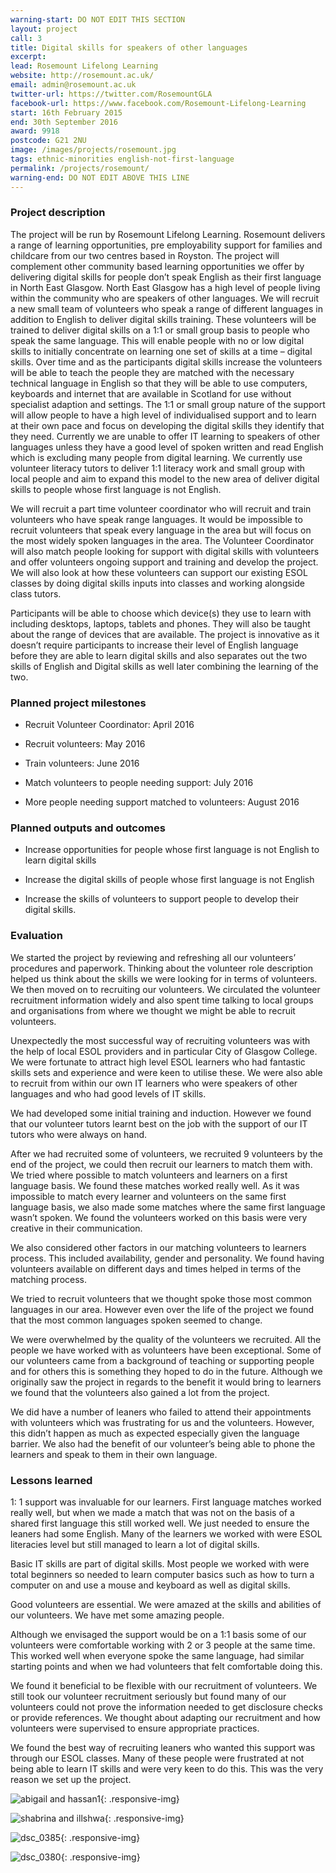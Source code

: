 ```yaml
---
warning-start: DO NOT EDIT THIS SECTION
layout: project
call: 3
title: Digital skills for speakers of other languages
excerpt:
lead: Rosemount Lifelong Learning
website: http://rosemount.ac.uk/
email: admin@rosemount.ac.uk
twitter-url: https://twitter.com/RosemountGLA
facebook-url: https://www.facebook.com/Rosemount-Lifelong-Learning
start: 16th February 2015
end: 30th September 2016
award: 9918
postcode: G21 2NU
image: /images/projects/rosemount.jpg
tags: ethnic-minorities english-not-first-language
permalink: /projects/rosemount/
warning-end: DO NOT EDIT ABOVE THIS LINE
---
```


### Project description

The project will be run by Rosemount Lifelong Learning. Rosemount delivers a range of learning opportunities, pre employability support for families and childcare from our two centres based in Royston. The project will complement other community based learning opportunities we offer by delivering digital skills for people don’t speak English as their first language in North East Glasgow. North East Glasgow has a high level of people living within the community who are speakers of other languages. We will recruit a new small team of volunteers who speak a range of different languages in addition to English to deliver digital skills training. These volunteers will be trained to deliver digital skills on a 1:1 or small group basis to people who speak the same language. This will enable people with no or low digital skills to initially concentrate on learning one set of skills at a time – digital skills. Over time and as the participants digital skills increase the volunteers will be able to teach the people they are matched with the necessary technical language in English so that they will be able to use computers, keyboards and internet that are available in Scotland for use without specialist adaption and settings. The 1:1 or small group nature of the support will allow people to have a high level of individualised support and to learn at their own pace and focus on developing the digital skills they identify that they need. Currently we are unable to offer IT learning to speakers of other languages unless they have a good level of spoken written and read English which is excluding many people from digital learning. We currently use volunteer literacy tutors to deliver 1:1 literacy work and small group with local people and aim to expand this model to the new area of deliver digital skills to people whose first language is not English.

We will recruit a part time volunteer coordinator who will recruit and train volunteers who have speak range languages. It would be impossible to recruit volunteers that speak every language in the area but will focus on the most widely spoken languages in the area. The Volunteer Coordinator will also match people looking for support with digital skills with volunteers and offer volunteers ongoing support and training and develop the project. We will also look at how these volunteers can support our existing ESOL classes by doing digital skills inputs into classes and working alongside class tutors.

Participants will be able to choose which device(s) they use to learn with including desktops, laptops, tablets and phones. They will also be taught about the range of devices that are available. The project is innovative as it doesn’t require participants to increase their level of English language before they are able to learn digital skills and also separates out the two skills of English and Digital skills as well later combining the learning of the two.

### Planned project milestones

* Recruit Volunteer Coordinator: April 2016

* Recruit volunteers: May 2016

* Train volunteers: June 2016

* Match volunteers to people needing support: July 2016

* More people needing support matched to volunteers: August 2016

### Planned outputs and outcomes

* Increase opportunities for people whose first language is not English to learn digital skills

* Increase the digital skills of people whose first language is not English

* Increase the skills of volunteers to support people to develop their digital skills.

### Evaluation 
We started the project by reviewing and refreshing all our volunteers’ procedures and paperwork. Thinking about the volunteer role description helped us think about the skills we were looking for in terms of volunteers. We then moved on to recruiting our volunteers. We circulated the volunteer recruitment information widely and also spent time talking to local groups and organisations from where we thought we might be able to recruit volunteers. 

 Unexpectedly the most successful way of recruiting volunteers was with the help of local ESOL providers and in particular City of Glasgow College. We were fortunate to attract high level ESOL learners who had fantastic skills sets and experience and were keen to utilise these.  We were also able to recruit from within our own IT learners who were speakers of other languages and who had good levels of IT skills. 
 
We had developed some initial training and induction.  However we found that our volunteer tutors learnt best on the job with the support of our IT tutors who were always on hand. 

After we had recruited some of volunteers, we recruited 9 volunteers by the end of the project, we could then recruit our learners to match them with. We tried where possible to match volunteers and learners on a first language basis. We found these matches worked really well.  As it was impossible to match every learner and volunteers on the same first language basis, we also made some matches where the same first language wasn’t spoken. We found the volunteers worked on this basis were very creative in their communication.     

We also considered other factors in our matching volunteers to learners process. This included availability, gender and personality.  We found having volunteers available on different days and times helped in terms of the matching process.

We tried to recruit volunteers that we thought spoke those most common languages in our area. However even over the life of the project we found that the most common languages spoken seemed to change. 

We were overwhelmed by the quality of the volunteers we recruited. All the people we have worked with as volunteers have been exceptional. Some of our volunteers came from a background of teaching or supporting people and for others this is something they hoped to do in the future. Although we originally saw the project in regards to the benefit it would bring to learners we found that the volunteers also gained a lot from the project.

We did have a number of leaners who failed to attend their appointments with volunteers which was frustrating for us and the volunteers. However, this didn’t happen as much as expected especially given the language barrier. We also had the benefit of our volunteer’s being able to phone the learners and speak to them in their own language.

### Lessons learned 

1: 1 support was invaluable for our learners. First language matches worked really well, but when we made a match that was not on the basis of a shared first language this still worked well. We just needed to ensure the leaners had some English. Many of the learners we worked with were ESOL literacies level but still managed to learn a lot of digital skills.

Basic IT skills are part of digital skills. Most people we worked with were total beginners so needed to learn computer basics such as how to turn a computer on and use a mouse and keyboard as well as digital skills.

Good volunteers are essential. We were amazed at the skills and abilities of our volunteers. We have met some amazing people.

Although we envisaged the support would be on a 1:1 basis some of our volunteers were comfortable working with 2 or 3 people at the same time. This worked well when everyone spoke the same language, had similar starting points and when we had volunteers that felt comfortable doing this.

We found it beneficial to be flexible with our recruitment of volunteers. We still took our volunteer recruitment seriously but found many of our volunteers could not prove the information needed to get disclosure checks or provide references. We thought about adapting our recruitment and how volunteers were supervised to ensure appropriate practices.

We found the best way of recruiting leaners who wanted this support was through our ESOL classes. Many of these people were frustrated at not being able to learn IT skills and were very keen to do this. This was the very reason we set up the project.

![abigail and hassan1](https://cloud.githubusercontent.com/assets/20575614/21897595/01c3bd3e-d8e2-11e6-8466-17cbc6c06e8d.jpg){: .responsive-img}

![shabrina and illshwa](https://cloud.githubusercontent.com/assets/20575614/21897623/1a59dc34-d8e2-11e6-9d5a-9599a511a68e.JPG){: .responsive-img}

![dsc_0385](https://cloud.githubusercontent.com/assets/20575614/21897637/21a3d6f2-d8e2-11e6-9ca0-b8b53ac91bbc.JPG){: .responsive-img}

![dsc_0380](https://cloud.githubusercontent.com/assets/20575614/21897647/29a5822e-d8e2-11e6-8871-d6bca12ce0d7.JPG){: .responsive-img}
